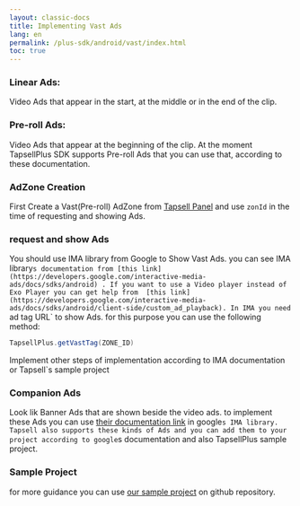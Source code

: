 ```yaml
---
layout: classic-docs
title: Implementing Vast Ads
lang: en
permalink: /plus-sdk/android/vast/index.html
toc: true
---
```


### Linear Ads:
Video Ads that appear in the start, at the middle or in the end of the clip.

### Pre-roll Ads:
Video Ads that appear at the beginning of the clip.
 At the moment TapsellPlus SDK supports Pre-roll Ads that you can use that, according to these documentation.

### AdZone Creation
First Create a Vast(Pre-roll) AdZone from [Tapsell Panel](https://dashboard.tapsell.ir/) and use `zonId` in the time of requesting and showing Ads.

### request and show Ads
You should use IMA library from Google to Show Vast Ads. you can see IMA library`s documentation from [this link](https://developers.google.com/interactive-media-ads/docs/sdks/android)
 . If you want to use a Video player instead of Exo Player you can get help from 
[this link](https://developers.google.com/interactive-media-ads/docs/sdks/android/client-side/custom_ad_playback). In IMA you need `ad tag URL` to show Ads. for this purpose you can use the following method:

```java
TapsellPlus.getVastTag(ZONE_ID)
```
Implement other steps of implementation according to IMA documentation or Tapsell`s sample project

### Companion Ads

Look lik Banner Ads that are shown beside the video ads. to implement these Ads you can use [their documentation link](https://developers.google.com/interactive-media-ads/docs/sdks/android/client-side/companions)
in google`s IMA library. Tapsell also supports these kinds of Ads and you can add them to your project according to google`s documentation and also TapsellPlus sample project.
 
### Sample Project
for more guidance you can use [our sample project](https://github.com/tapsellorg/TapsellPlusSDK-AndroidSample/blob/master/app/src/main/java/ir/tapsell/plussample/android/VastActivity.java)
on github repository.
